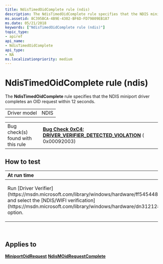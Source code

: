 ```yaml
---
title: NdisTimedOidComplete rule (ndis)
description: The NdisTimedOidComplete rule specifies that the NDIS miniport driver completes an OID request within 12 seconds.
ms.assetid: 8C395BCA-4B9E-4302-BF6D-FD79809EB187
ms.date: 05/21/2018
keywords: ["NdisTimedOidComplete rule (ndis)"]
topic_type:
- apiref
api_name:
- NdisTimedOidComplete
api_type:
- NA
ms.localizationpriority: medium
---
```


# NdisTimedOidComplete rule (ndis)


The **NdisTimedOidComplete** rule specifies that the NDIS miniport driver completes an OID request within 12 seconds.

|              |      |
|--------------|------|
| Driver model | NDIS |

|                                   |                                                                                                                                        |
|-----------------------------------|----------------------------------------------------------------------------------------------------------------------------------------|
| Bug check(s) found with this rule | [**Bug Check 0xC4: DRIVER\_VERIFIER\_DETECTED\_VIOLATION**](https://msdn.microsoft.com/library/windows/hardware/ff560187) ( 0x00092003) |

How to test
-----------

<table>
<colgroup>
<col width="100%" />
</colgroup>
<thead>
<tr class="header">
<th align="left">At run time</th>
</tr>
</thead>
<tbody>
<tr class="odd">
<td align="left"><p>Run [Driver Verifier](https://msdn.microsoft.com/library/windows/hardware/ff545448) and select the [NDIS/WIFI verification](https://msdn.microsoft.com/library/windows/hardware/dn312128) option.</p></td>
</tr>
</tbody>
</table>

 

Applies to
----------

[**MiniportOidRequest**](https://msdn.microsoft.com/library/windows/hardware/ff559416)
[**NdisMOidRequestComplete**](https://msdn.microsoft.com/library/windows/hardware/ff563622)
 

 





